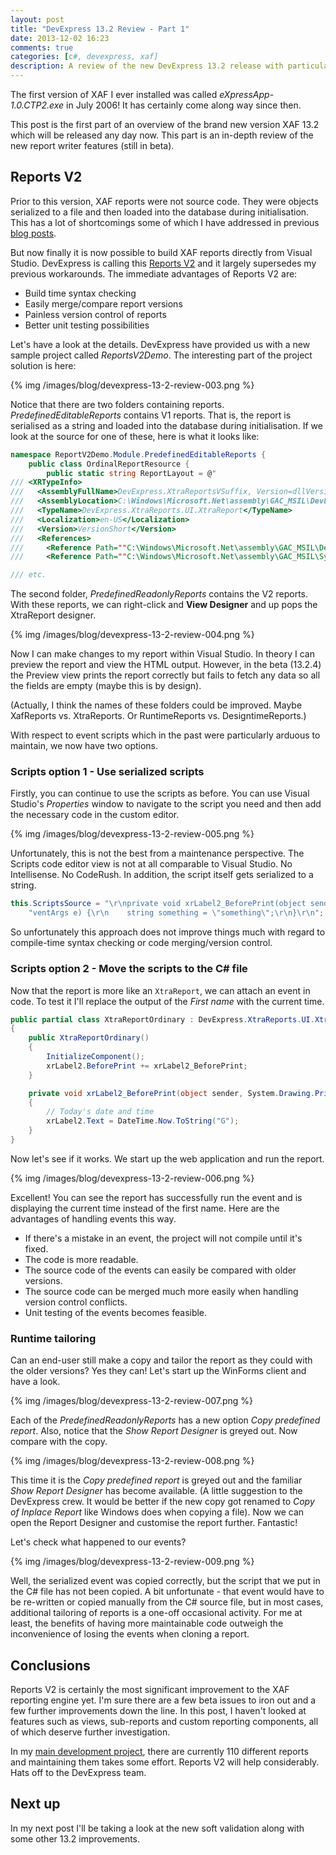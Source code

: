 ```yaml
---
layout: post
title: "DevExpress 13.2 Review - Part 1"
date: 2013-12-02 16:23
comments: true
categories: [c#, devexpress, xaf]
description: A review of the new DevExpress 13.2 release with particular focus on XAF Reports V2.
---
```

The first version of XAF I ever installed was called _eXpressApp-1.0.CTP2.exe_ in July 2006! It has certainly come along way since then. 

This post is the first part of an overview of the brand new version XAF 13.2 which will be released any day now. This part is an in-depth review of the new report writer features (still in beta).

## Reports V2 ##
Prior to this version, XAF reports were not source code. They were objects serialized to a file and then loaded into the database during initialisation. This has a lot of shortcomings some of which I have addressed in previous [blog posts](http://octopress.dev/making-xaf-reports-even-better-part-1/).

But now finally it is now possible to build XAF reports directly from Visual Studio. DevExpress is calling this [Reports V2](https://community.devexpress.com/blogs/eaf/archive/2013/11/08/easy-large-reports-in-13-2-ctp-of-reportsv2-module.aspx) and it largely supersedes my previous workarounds. The immediate advantages of Reports V2 are:

* Build time syntax checking
* Easily merge/compare report versions
* Painless version control of reports
* Better unit testing possibilities

Let's have a look at the details. DevExpress have provided us with a new sample project called _ReportsV2Demo_. The interesting part of the project solution is here:

{% img /images/blog/devexpress-13-2-review-003.png %}

Notice that there are two folders containing reports. _PredefinedEditableReports_ contains V1 reports. That is, the report is serialised as a string and loaded into the database during initialisation. If we look at the source for one of these, here is what it looks like:

```c#
namespace ReportV2Demo.Module.PredefinedEditableReports {
    public class OrdinalReportResource {
        public static string ReportLayout = @"
/// <XRTypeInfo>
///   <AssemblyFullName>DevExpress.XtraReportsVSuffix, Version=dllVersion, Culture=neutral, PublicKeyToken=dllPublicKeyToken</AssemblyFullName>
///   <AssemblyLocation>C:\Windows\Microsoft.Net\assembly\GAC_MSIL\DevExpress.XtraReportsVSuffix\v4.0_dllVersion__dllPublicKeyToken\DevExpress.XtraReportsVSuffix.dll</AssemblyLocation>
///   <TypeName>DevExpress.XtraReports.UI.XtraReport</TypeName>
///   <Localization>en-US</Localization>
///   <Version>VersionShort</Version>
///   <References>
///     <Reference Path=""C:\Windows\Microsoft.Net\assembly\GAC_MSIL\DevExpress.Persistent.BaseVSuffix\v4.0_dllVersion__dllPublicKeyToken\DevExpress.Persistent.BaseVSuffix.dll"" />
///     <Reference Path=""C:\Windows\Microsoft.Net\assembly\GAC_MSIL\System\v4.0_4.0.0.0__b77a5c561934e089\System.dll"" />

/// etc.
```
The second folder, _PredefinedReadonlyReports_ contains the V2 reports. With these reports, we can right-click and __View Designer__ and up pops the XtraReport designer.

{% img /images/blog/devexpress-13-2-review-004.png %}

Now I can make changes to my report within Visual Studio. In theory I can preview the report and view the HTML output. However, in the beta (13.2.4) the Preview view prints the report correctly but fails to fetch any data so all the fields are empty (maybe this is by design).

(Actually, I think the names of these folders could be improved. Maybe XafReports vs. XtraReports. Or RuntimeReports vs. DesigntimeReports.)

With respect to event scripts which in the past were particularly arduous to maintain, we now have two options.

### Scripts option 1 - Use serialized scripts
 Firstly, you can continue to use the scripts as before. You can use Visual Studio's _Properties_ window to navigate to the script you need and then add the necessary code in the custom editor. 

{% img /images/blog/devexpress-13-2-review-005.png %}

Unfortunately, this is not the best from a maintenance perspective. The Scripts code editor view is not at all comparable to Visual Studio. No Intellisense. No CodeRush. In addition, the script itself gets serialized to a string. 

```c#
this.ScriptsSource = "\r\nprivate void xrLabel2_BeforePrint(object sender,System.Drawing.Printing.PrintE" +
    "ventArgs e) {\r\n    string something = \"something\";\r\n}\r\n";
```
So unfortunately this approach does not improve things much with regard to compile-time syntax checking or code merging/version control.

### Scripts option 2 - Move the scripts to the C# file
Now that the report is more like an `XtraReport`, we can attach an event in code. To test it I'll replace the output of the _First name_ with the current time.

```c#
public partial class XtraReportOrdinary : DevExpress.XtraReports.UI.XtraReport
{
    public XtraReportOrdinary()
    {
        InitializeComponent();
        xrLabel2.BeforePrint += xrLabel2_BeforePrint;
    }

    private void xrLabel2_BeforePrint(object sender, System.Drawing.Printing.PrintEventArgs e)
    {
        // Today's date and time
        xrLabel2.Text = DateTime.Now.ToString("G");
    }
}
```

Now let's see if it works. We start up the web application and run the report.

{% img /images/blog/devexpress-13-2-review-006.png %}

Excellent! You can see the report has successfully run the event and is displaying the current time instead of the first name. Here are the advantages of handling events this way.

* If there's a mistake in an event, the project will not compile until it's fixed.
* The code is more readable.
* The source code of the events can easily be compared with older versions.
* The source code can be merged much more easily when handling version control conflicts.
* Unit testing of the events becomes feasible.

### Runtime tailoring ###
Can an end-user still make a copy and tailor the report as they could with the older versions? Yes they can! Let's start up the WinForms client and have a look.

{% img /images/blog/devexpress-13-2-review-007.png %}

Each of the _PredefinedReadonlyReports_ has a new option _Copy predefined report_. Also, notice that the _Show Report Designer_ is greyed out. Now compare with the copy.

{% img /images/blog/devexpress-13-2-review-008.png %}

This time it is the _Copy predefined report_ is greyed out and the familiar _Show Report Designer_ has become available. (A little suggestion to the DevExpress crew. It would be better if the new copy got renamed to _Copy of Inplace Report_ like Windows does when copying a file). Now we can open the Report Designer and customise the report further. Fantastic!

Let's check what happened to our events?

{% img /images/blog/devexpress-13-2-review-009.png %}

Well, the serialized event was copied correctly, but the script that we put in the C# file has not been copied. A bit unfortunate - that event would have to be re-written or copied manually from the C# source file, but in most cases, additional tailoring of reports is a one-off occasional activity. For me at least, the benefits of having more maintainable code outweigh the inconvenience of losing the events when cloning a report.

## Conclusions ##

Reports V2 is certainly the most significant improvement to the XAF reporting engine yet. I'm sure there are a few beta issues to iron out and a few further improvements down the line. In this post, I haven't looked at features such as views, sub-reports and custom reporting components, all of which deserve further investigation. 

In my [main development project](http://www.coprocess.com/), there are currently 110 different reports and maintaining them takes some effort. Reports V2 will help considerably. Hats off to the DevExpress team.

## Next up ##

In my next post I'll be taking a look at the new soft validation along with some other 13.2 improvements.